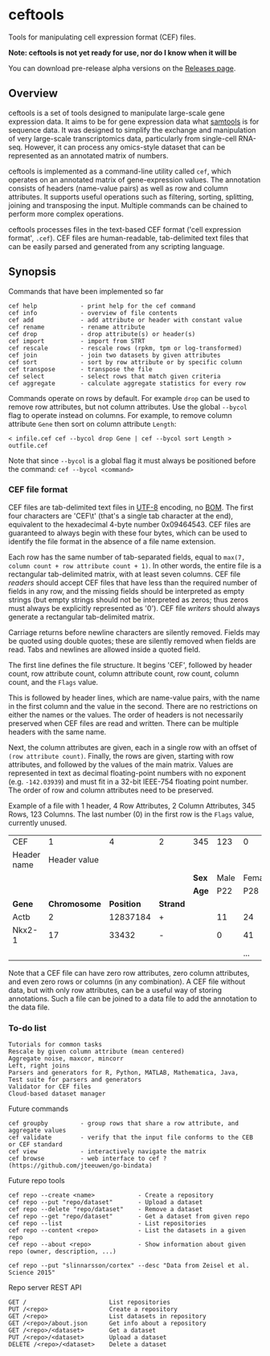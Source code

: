 # ceftools

Tools for manipulating cell expression format (CEF) files.

**Note: ceftools is not yet ready for use, nor do I know when it will be**

You can download pre-release alpha versions on the [Releases page](https://github.com/linnarsson-lab/ceftools/releases).

## Overview

ceftools is a set of tools designed to manipulate large-scale gene expression data. It aims to be for gene 
expression data what [samtools](http://samtools.github.io) is for sequence data. It was designed to simplify the exchange
and manipulation of very large-scale transcriptomics data, particularly from single-cell RNA-seq. However, it can process
any omics-style dataset that can be represented as an annotated matrix of numbers.

ceftools is implemented as a command-line utility called `cef`, which operates on an annotated matrix of gene-expression 
values. The annotation consists of headers (name-value pairs) as well as row and column attributes. It supports useful operations such as filtering, sorting, splitting, joining and transposing the input. Multiple commands can be chained to perform more complex operations.

ceftools processes files in the text-based CEF format ('cell expression format', `.cef`). CEF files are human-readable, tab-delimited 
text files that can be easily parsed and generated from any scripting language. 

## Synopsis

Commands that have been implemented so far 

	cef help			- print help for the cef command
	cef info            - overview of file contents
	cef add 			- add attribute or header with constant value 
	cef rename			- rename attribute
	cef drop 			- drop attribute(s) or header(s)
	cef import			- import from STRT
	cef rescale			- rescale rows (rpkm, tpm or log-transformed)
	cef join		  	- join two datasets by given attributes
	cef sort			- sort by row attribute or by specific column
	cef transpose 		- transpose the file
	cef select			- select rows that match given criteria
	cef aggregate		- calculate aggregate statistics for every row

Commands operate on rows by default. For example `drop` can be used to remove row attributes, but not column attributes. Use the global `--bycol` flag to operate instead on columns. For example, to remove column attribute `Gene` then sort on column attribute `Length`:

```
< infile.cef cef --bycol drop Gene | cef --bycol sort Length > outfile.cef 
```

Note that since `--bycol` is a global flag it must always be positioned before the command: `cef --bycol <command>`


### CEF file format

CEF files are tab-delimited text files in [UTF-8](http://en.wikipedia.org/wiki/UTF-8) encoding, no [BOM](http://en.wikipedia.org/wiki/Byte_order_mark). The first four characters are 'CEF\t' (that's a single tab character at the end), equivalent to the hexadecimal 4-byte number 0x09464543. CEF files are guaranteed to always begin with these four bytes, which can be used to identify the file format in the absence of a file name extension.

Each row has the same number of tab-separated fields, equal to `max(7, column count + row attribute count + 1)`. In other words, the entire file is a rectangular tab-delimited matrix, with at least seven columns. CEF file *readers* should accept CEF files that have less than the required number of fields in any row, and the missing fields should be interpreted as empty strings (but empty strings should not be interpreted as zeros; thus zeros must always be explicitly represented as '0'). CEF file *writers* should always generate a rectangular tab-delimited matrix.

Carriage returns before newline characters are silently removed. Fields may be quoted using double quotes; these are silently removed when fields are read. Tabs and newlines are allowed inside a quoted field.

The first line defines the file structure. It begins 'CEF', followed by header count, row attribute count, column attribute count, row count, column count, and the `Flags` value. 

This is followed by header lines, which are name-value pairs, with the name in the first column and the value in the second. There are no restrictions on either the names or the values. The order of headers is not necessarily preserved when CEF files are read and written. There can be multiple headers with the same name.

Next, the column attributes are given, each in a single row with an offset of `(row attribute count)`. Finally, the rows are given, starting with row attributes, and followed by the values of the main matrix. Values are represented in text as decimal floating-point numbers with no exponent (e.g. `-142.03939`) and must fit in a 32-bit IEEE-754 floating point number. The order of row and column attributes need to be preserved.

Example of a file with 1 header, 4 Row Attributes, 2 Column Attributes, 345 Rows, 123 Columns. The last number (0) in the first row is the `Flags` value, currently unused.

|   |   |   |   |    |    |    |
|---|---|---|---|----|----|----|
|CEF| 1 | 4 | 2 |345 |123 |  0 |
|Header name|Header value| | | | | |
|	|	|	|   |**Sex** |Male|Female|
|	|	|	|   |**Age** |P22|P28|
|**Gene**|**Chromosome**|**Position**|**Strand**|    |    |    |
|Actb|2|12837184|+|    |11 |24 |
|Nkx2-1|17|33432|-|    |0 |41 |
|   |   |   |   |    |    | ...|

Note that a CEF file can have zero row attributes, zero column attributes, and even zero rows or columns (in any combination). A CEF file without data, but with only row attributes, can be a useful way of storing annotations. Such a file can be joined to a data file to add the annotation to the data file.


### To-do list

	Tutorials for common tasks
	Rescale by given column attribute (mean centered)
	Aggregate noise, maxcor, mincorr
	Left, right joins
	Parsers and generators for R, Python, MATLAB, Mathematica, Java, 
	Test suite for parsers and generators
	Validator for CEF files
	Cloud-based dataset manager

Future commands

	cef groupby			- group rows that share a row attribute, and aggregate values
	cef validate		- verify that the input file conforms to the CEB or CEF standard
	cef view			- interactively navigate the matrix
	cef browse			- web interface to cef ? (https://github.com/jteeuwen/go-bindata)

Future repo tools

	cef repo --create <name>			- Create a repository
	cef repo --put "repo/dataset"		- Upload a dataset
	cef repo --delete "repo/dataset"	- Remove a dataset
	cef repo --get "repo/dataset"		- Get a dataset from given repo
	cef repo --list						- List repositories
	cef repo --content <repo>			- List the datasets in a given repo
	cef repo --about <repo>				- Show information about given repo (owner, description, ...)

	cef repo --put "slinnarsson/cortex" --desc "Data from Zeisel et al. Science 2015"

Repo server REST API

	GET /						List repositories
	PUT /<repo>					Create a repository
	GET /<repo>					List datasets in repository
	GET /<repo>/about.json 		Get info about a repository
	GET /<repo>/<dataset>		Get a dataset
	PUT /<repo>/<dataset>		Upload a dataset
	DELETE /<repo>/<dataset>	Delete a dataset






